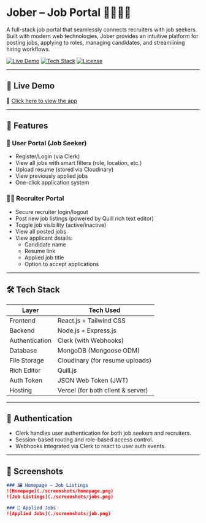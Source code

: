 # Jober – Job Portal 👩‍💼👨‍💼

A full-stack job portal that seamlessly connects recruiters with job seekers. Built with modern web technologies, Jober provides an intuitive platform for posting jobs, applying to roles, managing candidates, and streamlining hiring workflows.

[![Live Demo](https://img.shields.io/badge/Live-Demo-green)](https://jober-job-portal-client.vercel.app/)
[![Tech Stack](https://img.shields.io/badge/Tech-React%20%7C%20Express%20%7C%20MongoDB-blue)](#tech-stack)
[![License](https://img.shields.io/badge/Made%20By-Himaja%20Pannati-orange)](https://github.com/P-himaja)

---

## 🚀 Live Demo

🔗 [Click here to view the app](https://jober-job-portal-client.vercel.app/)

---

## 📌 Features

### 👤 User Portal (Job Seeker)
- Register/Login (via Clerk)
- View all jobs with smart filters (role, location, etc.)
- Upload resume (stored via Cloudinary)
- View previously applied jobs
- One-click application system

### 🧑‍💼 Recruiter Portal
- Secure recruiter login/logout
- Post new job listings (powered by Quill rich text editor)
- Toggle job visibility (active/inactive)
- View all posted jobs
- View applicant details:
  - Candidate name
  - Resume link
  - Applied job title
  - Option to accept applications

---

## 🛠️ Tech Stack

| Layer        | Tech Used                          |
|--------------|------------------------------------|
| Frontend     | React.js + Tailwind CSS            |
| Backend      | Node.js + Express.js               |
| Authentication | Clerk (with Webhooks)            |
| Database     | MongoDB (Mongoose ODM)             |
| File Storage | Cloudinary (for resume uploads)    |
| Rich Editor  | Quill.js                           |
| Auth Token   | JSON Web Token (JWT)               |
| Hosting      | Vercel (for both client & server)  |

---

## 🔐 Authentication

- Clerk handles user authentication for both job seekers and recruiters.
- Session-based routing and role-based access control.
- Webhooks integrated via Clerk to react to user auth events.

---

## 📸 Screenshots
```md
### 🖼️ Homepage – Job Listings
![Homepage](./screenshots/homepage.png)
![Job Listings](./screenshots/jobs.png)

### 🧾 Applied Jobs
![Applied Jobs](./screenshots/job.png)
